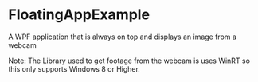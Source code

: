 # FloatingAppExample
A WPF application that is always on top and displays an image from a webcam

Note: The Library used to get footage from the webcam is uses WinRT so this only supports Windows 8 or Higher.
